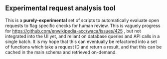 ## Experimental request analysis tool

This is a **purely-experimental** set of scripts to automatically evaluate open requests to flag specific checks for human review. 
This is vaguely progress for https://github.com/enwikipedia-acc/waca/issues/425 , but not integrated into the UI yet, and reliant on database queries and API calls in a single batch.
It is my hope that this can eventually be refactored into a set of functions which take a request ID and return a result, and that this can be cached in the main schema and retrieved on-demand.
